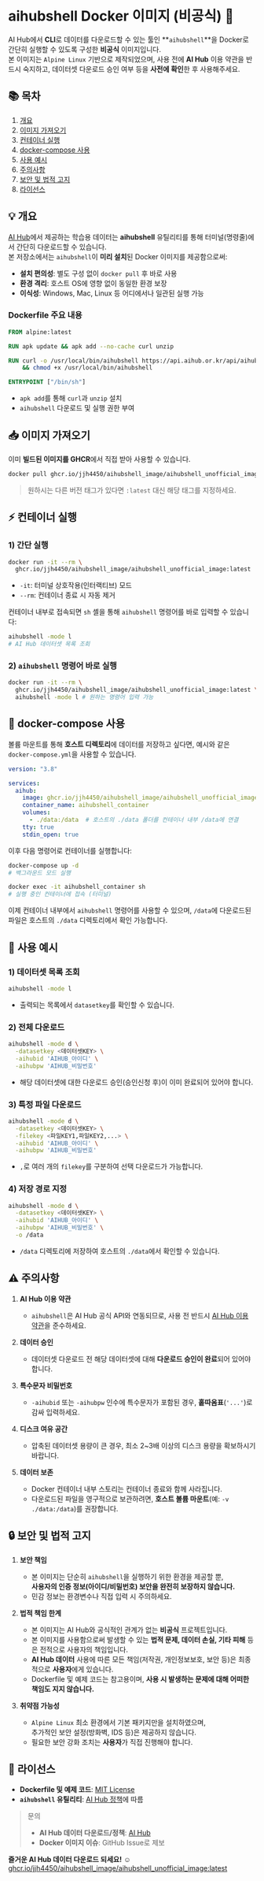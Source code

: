 # aihubshell Docker 이미지 (비공식) 🚀

AI Hub에서 **CLI**로 데이터를 다운로드할 수 있는 툴인 **`aihubshell`**을 Docker로 간단히 실행할 수 있도록 구성한 **비공식** 이미지입니다.  
본 이미지는 `Alpine Linux` 기반으로 제작되었으며, 사용 전에 **AI Hub** 이용 약관을 반드시 숙지하고, 데이터셋 다운로드 승인 여부 등을 **사전에 확인**한 후 사용해주세요.


## 📚 목차
1. [개요](#개요)  
2. [이미지 가져오기](#이미지-가져오기)  
3. [컨테이너 실행](#컨테이너-실행)  
4. [docker-compose 사용](#docker-compose-사용)  
5. [사용 예시](#사용-예시)  
6. [주의사항](#주의사항)  
7. [보안 및 법적 고지](#보안-및-법적-고지)  
8. [라이선스](#라이선스)


## 💡 개요
[AI Hub](https://aihub.or.kr)에서 제공하는 학습용 데이터는 **aihubshell** 유틸리티를 통해 터미널(명령줄)에서 간단히 다운로드할 수 있습니다.  
본 저장소에서는 `aihubshell`이 **미리 설치**된 Docker 이미지를 제공함으로써:

- **설치 편의성**: 별도 구성 없이 `docker pull` 후 바로 사용  
- **환경 격리**: 호스트 OS에 영향 없이 동일한 환경 보장  
- **이식성**: Windows, Mac, Linux 등 어디에서나 일관된 실행 가능  

### Dockerfile 주요 내용
```dockerfile
FROM alpine:latest

RUN apk update && apk add --no-cache curl unzip

RUN curl -o /usr/local/bin/aihubshell https://api.aihub.or.kr/api/aihubshell.do \
    && chmod +x /usr/local/bin/aihubshell

ENTRYPOINT ["/bin/sh"]
```
- `apk add`를 통해 `curl`과 `unzip` 설치  
- `aihubshell` 다운로드 및 실행 권한 부여  


## 📥 이미지 가져오기
이미 **빌드된 이미지를 GHCR**에서 직접 받아 사용할 수 있습니다.

```bash
docker pull ghcr.io/jjh4450/aihubshell_image/aihubshell_unofficial_image:latest
```
> 원하시는 다른 버전 태그가 있다면 `:latest` 대신 해당 태그를 지정하세요.


## ⚡ 컨테이너 실행

### 1) 간단 실행
```bash
docker run -it --rm \
  ghcr.io/jjh4450/aihubshell_image/aihubshell_unofficial_image:latest
```
- `-it`: 터미널 상호작용(인터랙티브) 모드  
- `--rm`: 컨테이너 종료 시 자동 제거  

컨테이너 내부로 접속되면 `sh` 셸을 통해 `aihubshell` 명령어를 바로 입력할 수 있습니다:
```bash
aihubshell -mode l
# AI Hub 데이터셋 목록 조회
```

### 2) `aihubshell` 명령어 바로 실행
```bash
docker run -it --rm \
  ghcr.io/jjh4450/aihubshell_image/aihubshell_unofficial_image:latest \
  aihubshell -mode l # 원하는 명령어 입력 가능
```


## 🤝 docker-compose 사용

볼륨 마운트를 통해 **호스트 디렉토리**에 데이터를 저장하고 싶다면, 예시와 같은 `docker-compose.yml`을 사용할 수 있습니다.

```yaml
version: "3.8"

services:
  aihub:
    image: ghcr.io/jjh4450/aihubshell_image/aihubshell_unofficial_image:latest
    container_name: aihubshell_container
    volumes:
      - ./data:/data  # 호스트의 ./data 폴더를 컨테이너 내부 /data에 연결
    tty: true
    stdin_open: true
```

이후 다음 명령어로 컨테이너를 실행합니다:
```bash
docker-compose up -d
# 백그라운드 모드 실행

docker exec -it aihubshell_container sh
# 실행 중인 컨테이너에 접속 (터미널)
```
이제 컨테이너 내부에서 `aihubshell` 명령어를 사용할 수 있으며, `/data`에 다운로드된 파일은 호스트의 `./data` 디렉토리에서 확인 가능합니다.


## 📝 사용 예시

### 1) 데이터셋 목록 조회
```bash
aihubshell -mode l
```
- 출력되는 목록에서 `datasetkey`를 확인할 수 있습니다.

### 2) 전체 다운로드
```bash
aihubshell -mode d \
  -datasetkey <데이터셋KEY> \
  -aihubid 'AIHUB_아이디' \
  -aihubpw 'AIHUB_비밀번호'
```
- 해당 데이터셋에 대한 다운로드 승인(승인신청 후)이 이미 완료되어 있어야 합니다.

### 3) 특정 파일 다운로드
```bash
aihubshell -mode d \
  -datasetkey <데이터셋KEY> \
  -filekey <파일KEY1,파일KEY2,...> \
  -aihubid 'AIHUB_아이디' \
  -aihubpw 'AIHUB_비밀번호'
```
- `,`로 여러 개의 `filekey`를 구분하여 선택 다운로드가 가능합니다.

### 4) 저장 경로 지정
```bash
aihubshell -mode d \
  -datasetkey <데이터셋KEY> \
  -aihubid 'AIHUB_아이디' \
  -aihubpw 'AIHUB_비밀번호' \
  -o /data
```
- `/data` 디렉토리에 저장하여 호스트의 `./data`에서 확인할 수 있습니다.


## ⚠️ 주의사항

1. **AI Hub 이용 약관**  
   - `aihubshell`은 AI Hub 공식 API와 연동되므로, 사용 전 반드시 [AI Hub 이용 약관](https://aihub.or.kr)을 준수하세요.

2. **데이터 승인**  
   - 데이터셋 다운로드 전 해당 데이터셋에 대해 **다운로드 승인이 완료**되어 있어야 합니다.

3. **특수문자 비밀번호**  
   - `-aihubid` 또는 `-aihubpw` 인수에 특수문자가 포함된 경우, **홑따옴표**(`'...'`)로 감싸 입력하세요.

4. **디스크 여유 공간**  
   - 압축된 데이터셋 용량이 큰 경우, 최소 2~3배 이상의 디스크 용량을 확보하시기 바랍니다.

5. **데이터 보존**  
   - Docker 컨테이너 내부 스토리는 컨테이너 종료와 함께 사라집니다.  
   - 다운로드된 파일을 영구적으로 보관하려면, **호스트 볼륨 마운트**(예: `-v ./data:/data`)를 권장합니다.


## 🔒 보안 및 법적 고지
1. **보안 책임**  
   - 본 이미지는 단순히 `aihubshell`을 실행하기 위한 환경을 제공할 뿐,  
     **사용자의 인증 정보(아이디/비밀번호) 보안을 완전히 보장하지 않습니다.**  
   - 민감 정보는 환경변수나 직접 입력 시 주의하세요.

2. **법적 책임 한계**  
   - 본 이미지는 AI Hub와 공식적인 관계가 없는 **비공식** 프로젝트입니다.  
   - 본 이미지를 사용함으로써 발생할 수 있는 **법적 문제, 데이터 손실, 기타 피해** 등은 전적으로 사용자의 책임입니다.  
   - **AI Hub 데이터** 사용에 따른 모든 책임(저작권, 개인정보보호, 보안 등)은 최종적으로 **사용자**에게 있습니다.  
   - Dockerfile 및 예제 코드는 참고용이며, **사용 시 발생하는 문제에 대해 어떠한 책임도 지지 않습니다.**

3. **취약점 가능성**  
   - `Alpine Linux` 최소 환경에서 기본 패키지만을 설치하였으며,  
     추가적인 보안 설정(방화벽, IDS 등)은 제공하지 않습니다.  
   - 필요한 보안 강화 조치는 **사용자**가 직접 진행해야 합니다.


## 📜 라이선스

- **Dockerfile 및 예제 코드**: [MIT License](LICENSE)  
- **`aihubshell` 유틸리티**: [AI Hub 정책](https://aihub.or.kr)에 따름  

> 문의  
> - **AI Hub 데이터 다운로드/정책**: [AI Hub](https://aihub.or.kr)  
> - **Docker 이미지 이슈**: GitHub Issue로 제보  

**즐거운 AI Hub 데이터 다운로드 되세요!** ☺️  
[ghcr.io/jjh4450/aihubshell_image/aihubshell_unofficial_image:latest](https://github.com/jjh4450?tab=packages)  